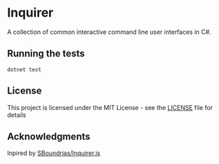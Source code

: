 # Inquirer

A collection of common interactive command line user interfaces in C#.

## Running the tests

```
dotnet test
```

## License

This project is licensed under the MIT License - see the [LICENSE](LICENSE) file for details


## Acknowledgments

Inpired by [SBoundrias/Inquirer.js](https://github.com/SBoudrias/Inquirer.js/)
